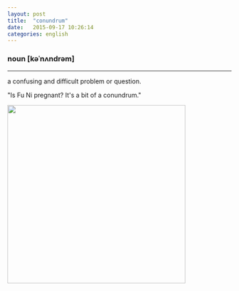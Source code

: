 ```yaml
---
layout: post
title:  "conundrum"
date:   2015-09-17 10:26:14
categories: english
---
```

### noun [kəˈnʌndrəm]
-----------

a confusing and difficult problem or question.

"Is Fu Ni pregnant? It's a bit of a conundrum."

<img width='400' src="http://www.abc.net.au/news/image/1154904-3x2-700x467.jpg"/>